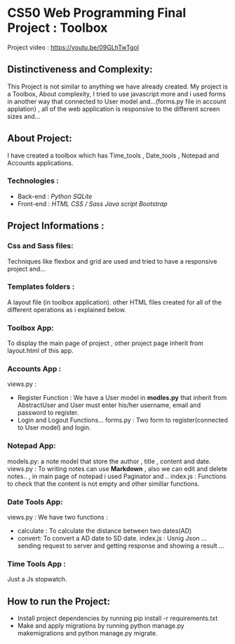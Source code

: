  # CS50 Web Programming Final Project : Toolbox
 
 Project video : https://youtu.be/09GLhTwTgoI
 
 ## Distinctiveness and Complexity:
 This Project is not similar to anything we have already created. My project is a Toolbox,
About complexity, I tried to use javascript more and i used forms in another way that connected to User model and...(forms.py file in account applation) , all of the web application is responsive to the different screen sizes and...

## About Project:
I have created a toolbox which has Time_tools , Date_tools , Notepad and Accounts applications.
### Technologies :
* Back-end : 
*Python*
*SQLite*
* Front-end :
*HTML*
*CSS / Sass*
*Java script*
*Bootstrap*

## Project Informations :


### Css and Sass files: 
Techniques like flexbox and grid are used and tried to have a responsive project and...
### Templates folders :
A layout file (in toolbox application). other HTML files created for all of the different operations as i explained below.


### Toolbox App:
To display the main page of project , other project page inherit from layout.html of this app.
### Accounts App :
views.py :
- Register Function :
We have a User model in **modles.py** that inherit from AbstractUser and User must enter his/her username, email and password to register.
- Login and Logout Functions...
forms.py :
Two form to register(connected to User model) and login.
### Notepad App:
models.py:
a note model that store the author , title , content and date.
views.py :
To writing notes can use **Markdown** , also we can edit and delete notes.. , in main page of notepad i used Paginator and ..
index.js :
Functions to check that the content is not empty and other simillar functions.
### Date Tools App:
views.py :
We have two functions :
- calculate :
To calculate the distance between two dates(AD)
- convert:
To convert a  AD date to SD date.
index.js :
Usnig Json ... sending request to server and getting response and showing a result ...
### Time Tools App :
Just a Js stopwatch.
## How to run the Project:
- Install project dependencies by running pip install -r requirements.txt
- Make and apply migrations by running python manage.py makemigrations and python manage.py migrate.
